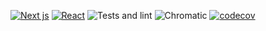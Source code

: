 [![Next js](https://img.shields.io/badge/nextjs-13.0.4-lightgrey?style=flat&logo=next.js)](https://nextjs.org/)
[![React](https://img.shields.io/badge/reactjs-18.2.0-blue?style=flat&logo=react)](https://reactjs.org/)
![Tests and lint](https://github.com/mcorreiab/financial-organizer/actions/workflows/build-test-lint.yml/badge.svg)
![Chromatic](https://github.com/mcorreiab/financial-organizer/actions/workflows/chromatic.yml/badge.svg)
[![codecov](https://codecov.io/gh/mcorreiab/financial-organizer/branch/main/graph/badge.svg?token=MVYXP80A2Q)](https://codecov.io/gh/mcorreiab/financial-organizer)
